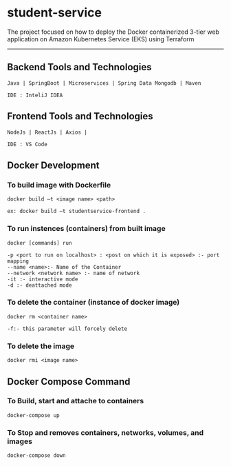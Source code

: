# student-service
The project focused on how to deploy the Docker containerized 3-tier web application on Amazon Kubernetes Service (EKS) using Terraform

***

## Backend Tools and Technologies 
``` 
Java | SpringBoot | Microservices | Spring Data Mongodb | Maven
``` 
```
IDE : InteliJ IDEA
```

## Frontend Tools and Technologies 
``` 
NodeJs | ReactJs | Axios |
```
```
IDE : VS Code
```

## Docker Development

### To build image with Dockerfile
``` 
docker build –t <image name> <path> 

ex: docker build –t studentservice-frontend . 
```

### To run instences (containers) from built image
``` 
docker [commands] run 

-p <port to run on localhost> : <post on which it is exposed> :- port mapping    
--name <name>:- Name of the Container    
--network <network name> :- name of network  
-it :- interactive mode  
-d :- deattached mode  

```

### To delete the container (instance of docker image)
``` 
docker rm <container name> 

-f:- this parameter will forcely delete
```

### To delete the image
```
docker rmi <image name> 
```

## Docker Compose Command

### To Build, start and attache to containers
```
docker-compose up   
```

### To Stop and removes containers, networks, volumes, and images
```
docker-compose down
```


